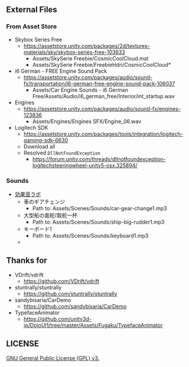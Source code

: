 ## External Files

### From Asset Store

- Skybox Series Free
    - https://assetstore.unity.com/packages/2d/textures-materials/sky/skybox-series-free-103633
        - Assets/SkySerie Freebie/CosmicCoolCloud.mat
        - Assets/SkySerie Freebie/FreebieHdri/CosmicCoolCloud*
- i6 German - FREE Engine Sound Pack
    - https://assetstore.unity.com/packages/audio/sound-fx/transportation/i6-german-free-engine-sound-pack-106037
        - Assets/Car Engine Sounds - i6 German Free/Assets/Audio/i6_german_free/Interior/int_startup.wav 
- Engines
    - https://assetstore.unity.com/packages/audio/sound-fx/engines-123836
        - Assets/Engines/Engines SFX/Engine_06.wav 
- Logitech SDK
    - https://assetstore.unity.com/packages/tools/integration/logitech-gaming-sdk-6630
    - Download all
    - Resolved `DllNotFoundException`
        - https://forum.unity.com/threads/dllnotfoundexception-logitechsteeringwheel-unity5-osx.325894/

### Sounds

- [効果音ラボ](https://soundeffect-lab.info/)
    - 車のギアチェンジ
        - Path to: Assets/Scenes/Sounds/car-gear-change1.mp3
    - 大型船の面舵/取舵一杯
        - Path to: Assets/Scenes/Sounds/ship-big-rudder1.mp3
    - キーボード1
        - Path to: Assets/Scenes/Sounds/keyboard1.mp3
  -
## Thanks for

- VDrift/vdrift
    - https://github.com/VDrift/vdrift
- stuntrally/stuntrally
    - https://github.com/stuntrally/stuntrally
- sandybisaria/CarDemo
    - https://github.com/sandybisaria/CarDemo
- TypefaceAnimator
    - https://github.com/unity3d-jp/DojoUI1/tree/master/Assets/Fugaku/TypefaceAnimator

## LICENSE

[GNU General Public License (GPL) v3.](http://www.gnu.org/licenses/gpl-3.0.en.html)
